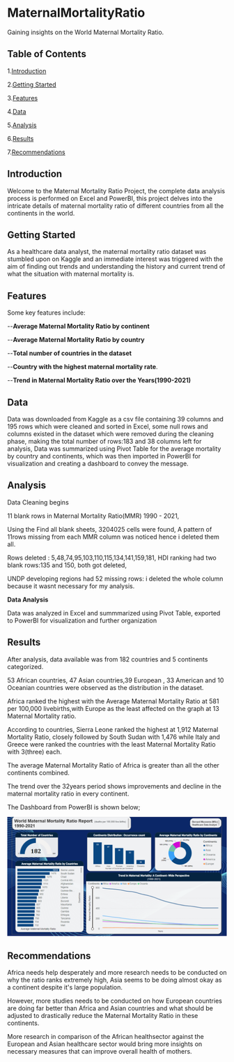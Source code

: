 # MaternalMortalityRatio
Gaining insights on the World Maternal Mortality Ratio.

## Table of Contents
1.[Introduction](#introduction)

2.[Getting Started](#getting-started)

3.[Features](#features)

4.[Data](#data)

5.[Analysis](#analysis)

6.[Results](#results)

7.[Recommendations](#recommendations)

##  Introduction
Welcome to the Maternal Mortality Ratio Project, the complete data analysis process is performed on Excel and PowerBI, this project delves into the intricate details of maternal mortality ratio of different countries from all the continents in the world.

## Getting Started 
As a healthcare data analyst, the maternal mortality ratio dataset was stumbled upon on Kaggle and an immediate interest was triggered with the aim of finding out trends and understanding the history and current trend of what the situation with maternal mortality is.

## Features
Some key features include:

--**Average Maternal Mortality Ratio by continent**

--**Average Maternal Mortality Ratio by country**

--**Total number of countries in the dataset**

--**Country with the highest maternal mortality rate**.

--**Trend in Maternal Mortality Ratio over the Years(1990-2021)**

## Data
Data was downloaded from Kaggle as a csv file containing 39 columns and 195 rows which were cleaned and sorted in Excel, some null rows and columns existed in the dataset which were removed during the cleaning phase, making the total number of rows:183 and 38 columns left for analysis, Data was summarized using Pivot Table for the average mortality by country and continents, which was then imported in PowerBI for visualization and creating a dashboard to convey the message.

## Analysis
Data Cleaning begins

11 blank rows in Maternal Mortality Ratio(MMR) 1990 - 2021,

Using the Find all blank sheets, 3204025 cells were found,
A pattern of 11rows missing from each MMR column was noticed hence i deleted them all.

Rows deleted : 5,48,74,95,103,110,115,134,141,159,181,
HDI ranking had two blank rows:135 and 150, both got deleted,

UNDP developing regions had 52 missing rows: i deleted the whole column because it wasnt necessary for my analysis.

**Data Analysis**

Data was analyzed in Excel and summmarized using Pivot Table, exported to PowerBI for visualization and further organization

## Results

After analysis, data available was from 182 countries and 5 continents categorized.

53 African countries, 47 Asian countries,39 European , 33 American and 10 Oceanian countries were observed as the distribution in the dataset.

Africa ranked the highest with the Average Maternal Mortality Ratio at 581 per 100,000 livebirths,with Europe as the least affected on the graph at 13 Maternal Mortality ratio.

According to countries, Sierra Leone ranked the highest at 1,912 Maternal Mortality Ratio, closely followed by South Sudan with 1,476 while Italy and Greece were ranked the countries with the least Maternal Mortality Ratio with 3(three) each.

The average Maternal Mortality Ratio of Africa is greater than all the other continents combined.

The trend over the 32years period shows improvements and decline in the maternal mortality ratio in every continent.

The Dashboard from PowerBI is shown below;

![Maternal Mortality Ratio](https://github.com/iamBernardMuoneme/MaternalMortalityRatio/blob/main/Maternal%20Mortality%20Dashboard%20Report(1990-2021).PNG)

## Recommendations

Africa needs help desperately and more research needs to be conducted on why the ratio ranks extremely high, Asia seems to be doing almost okay as a continent despite it's large population.

However, more studies needs to be conducted on how European countries are doing far better than Africa and Asian countries and what should be adjusted to drastically reduce the Maternal Mortality Ratio in these continents.

More research in comparison of the African healthsector against the European and Asian healthcare sector would bring more insights on necessary measures that can improve overall health of mothers.



